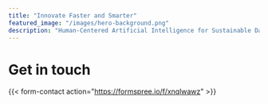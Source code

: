 ```yaml
---
title: "Innovate Faster and Smarter"
featured_image: "/images/hero-background.png"
description: "Human-Centered Artificial Intelligence for Sustainable Data Products"
---
```


# Get in touch

{{< form-contact action="https://formspree.io/f/xnqlwawz" >}}
